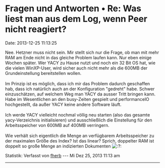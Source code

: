 Fragen und Antworten • Re: Was liest man aus dem Log, wenn Peer nicht reagiert?
===============================================================================

Date: 2013-12-25 11:13:25

Nee. Hetzner muss nicht sein. Mir stellt sich nur die Frage, ob man mit
mehr RAM am Ende nicht in das gleiche Problem laufen kann. Nur eben
einige Wochen später. Wer YACY zu Hause nutzt und noch ein 32 Bit OS
hat, wie die vielen WinXP-User, wird sicher auch nicht mehr als die
600MB der Grundeinstellung bereitstellen wollen.\
\
Im Prinzip ist es möglich, dass ich mir das Problem dadurch geschaffen
hab, dass ich natürlich auch an der Konfiguration \"gedreht\" habe.
Schwer einzuschätzen, auf welchem Weg man YACY da ausser Tritt bringen
kann. Habe im Wesentlichen an den busy-Zeiten gespielt und performanceIO
hochgestellt, da außer YACY keine andere Software läuft.\
\
Ich werde YACY vielleicht nochmal völlig neu starten (also das gesamte
yacy-Verzeichnis initialisieren) und ausschließlich die Einstellung für
den Arbeitsspeicher von 600MB auf 400MB verringern.\
\
Wie verhält sich eigentlich die Menge an verfügbarem Arbeitsspeicher zu
der maximalen Größe des Index? Ist das linear? Sprich, doppelter RAM ist
doppelt so große Menge an indizierten Dokumenten
![:?:](http://forum.yacy-websuche.de/images/smilies/icon_question.gif "Question")

Statistik: Verfasst von
[fherb](http://forum.yacy-websuche.de/memberlist.php?mode=viewprofile&u=9031)
--- Mi Dez 25, 2013 11:13 am

------------------------------------------------------------------------
